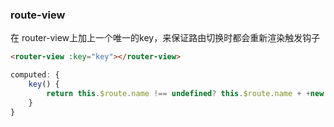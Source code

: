 ### route-view
在 router-view上加上一个唯一的key，来保证路由切换时都会重新渲染触发钩子
```html
<router-view :key="key"></router-view>
```
```js
computed: {
    key() {
        return this.$route.name !== undefined? this.$route.name + +new Date(): this.$route + +new Date()
    }
}
```
